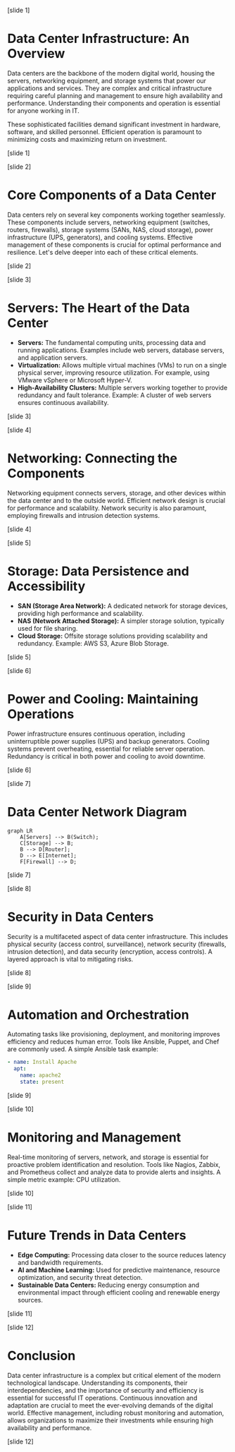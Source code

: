 [slide 1]
# Data Center Infrastructure: An Overview

Data centers are the backbone of the modern digital world, housing the servers, networking equipment, and storage systems that power our applications and services.  They are complex and critical infrastructure requiring careful planning and management to ensure high availability and performance.  Understanding their components and operation is essential for anyone working in IT.

These sophisticated facilities demand significant investment in hardware, software, and skilled personnel.  Efficient operation is paramount to minimizing costs and maximizing return on investment.

[slide 1]


[slide 2]
# Core Components of a Data Center

Data centers rely on several key components working together seamlessly.  These components include servers, networking equipment (switches, routers, firewalls), storage systems (SANs, NAS, cloud storage), power infrastructure (UPS, generators), and cooling systems.  Effective management of these components is crucial for optimal performance and resilience.  Let's delve deeper into each of these critical elements.

[slide 2]


[slide 3]
# Servers: The Heart of the Data Center

* **Servers:**  The fundamental computing units, processing data and running applications.  Examples include web servers, database servers, and application servers.
* **Virtualization:** Allows multiple virtual machines (VMs) to run on a single physical server, improving resource utilization. For example, using VMware vSphere or Microsoft Hyper-V.
* **High-Availability Clusters:** Multiple servers working together to provide redundancy and fault tolerance.  Example:  A cluster of web servers ensures continuous availability.

[slide 3]


[slide 4]
# Networking: Connecting the Components

Networking equipment connects servers, storage, and other devices within the data center and to the outside world.  Efficient network design is crucial for performance and scalability.  Network security is also paramount, employing firewalls and intrusion detection systems.

[slide 4]


[slide 5]
# Storage: Data Persistence and Accessibility

* **SAN (Storage Area Network):** A dedicated network for storage devices, providing high performance and scalability.
* **NAS (Network Attached Storage):** A simpler storage solution, typically used for file sharing.
* **Cloud Storage:** Offsite storage solutions providing scalability and redundancy. Example: AWS S3, Azure Blob Storage.

[slide 5]


[slide 6]
# Power and Cooling: Maintaining Operations

Power infrastructure ensures continuous operation, including uninterruptible power supplies (UPS) and backup generators.  Cooling systems prevent overheating, essential for reliable server operation.  Redundancy is critical in both power and cooling to avoid downtime.

[slide 6]


[slide 7]
# Data Center Network Diagram

```mermaid
graph LR
    A[Servers] --> B(Switch);
    C[Storage] --> B;
    B --> D[Router];
    D --> E[Internet];
    F[Firewall] --> D;
```

[slide 7]


[slide 8]
#  Security in Data Centers

Security is a multifaceted aspect of data center infrastructure.  This includes physical security (access control, surveillance), network security (firewalls, intrusion detection), and data security (encryption, access controls).  A layered approach is vital to mitigating risks.

[slide 8]


[slide 9]
# Automation and Orchestration

Automating tasks like provisioning, deployment, and monitoring improves efficiency and reduces human error.  Tools like Ansible, Puppet, and Chef are commonly used.  A simple Ansible task example:

```yaml
- name: Install Apache
  apt:
    name: apache2
    state: present
```

[slide 9]


[slide 10]
# Monitoring and Management

Real-time monitoring of servers, network, and storage is essential for proactive problem identification and resolution.  Tools like Nagios, Zabbix, and Prometheus collect and analyze data to provide alerts and insights.  A simple metric example: CPU utilization.

[slide 10]


[slide 11]
#  Future Trends in Data Centers

* **Edge Computing:** Processing data closer to the source reduces latency and bandwidth requirements.
* **AI and Machine Learning:**  Used for predictive maintenance, resource optimization, and security threat detection.
* **Sustainable Data Centers:**  Reducing energy consumption and environmental impact through efficient cooling and renewable energy sources.


[slide 11]


[slide 12]
# Conclusion

Data center infrastructure is a complex but critical element of the modern technological landscape.  Understanding its components, their interdependencies, and the importance of security and efficiency is essential for successful IT operations.  Continuous innovation and adaptation are crucial to meet the ever-evolving demands of the digital world.  Effective management, including robust monitoring and automation, allows organizations to maximize their investments while ensuring high availability and performance.

[slide 12]


